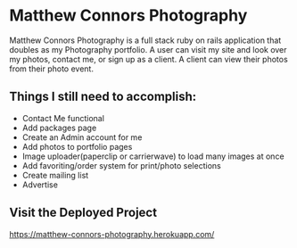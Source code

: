 # Matthew Connors Photography

Matthew Connors Photography is a full stack ruby on rails application that doubles as my Photography portfolio.  A user can visit my site and look over my photos, contact me, or sign up as a client.  A client can view their photos from their photo event.


## Things I still need to accomplish:

* Contact Me functional
* Add packages page
* Create an Admin account for me
* Add photos to portfolio pages
* Image uploader(paperclip or carrierwave) to load many images at once
* Add favoriting/order system for print/photo selections
* Create mailing list
* Advertise

## Visit the Deployed Project

https://matthew-connors-photography.herokuapp.com/

